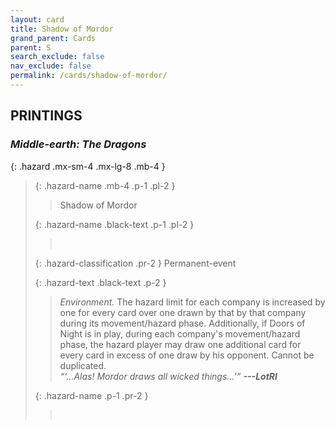 ```yaml
---
layout: card
title: Shadow of Mordor
grand_parent: Cards
parent: S
search_exclude: false
nav_exclude: false
permalink: /cards/shadow-of-mordor/
---
```


## PRINTINGS


### _Middle-earth: The Dragons_

{: .hazard .mx-sm-4 .mx-lg-8 .mb-4 }
> {: .hazard-name .mb-4 .p-1 .pl-2 }
> > <div class="hazard-mp"></div>
> > <div class="card-name">Shadow of Mordor</div>
>
> {: .hazard-name .black-text .p-1 .pl-2 }
> > &nbsp;
>
> {: .hazard-classification .pr-2 }
> Permanent-event
>
> {: .hazard-text .black-text .p-2 }
> > _Environment._ The hazard limit for each company is increased by one for every card over one drawn by that by that company during its movement/hazard phase. Additionally, if Doors of Night is in play, during each company's movement/hazard phase, the hazard player may draw one additional card for every card in excess of one draw by his opponent. Cannot be duplicated.   <br>_“‘...Alas! Mordor draws all wicked things...’”_ ***---&#65279;LotRI*** 
>
> {: .hazard-name .p-1 .pr-2 }
> > <div class="card-shield"></div>
> > <div class="card-corruption">&nbsp;</div>
